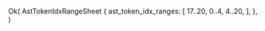 Ok(
    AstTokenIdxRangeSheet {
        ast_token_idx_ranges: [
            17..20,
            0..4,
            4..20,
        ],
    },
)